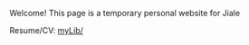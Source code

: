 Welcome! This page is a temporary personal website for Jiale

Resume/CV: <a href="jiale_resume.pdf">myLib/</a>
